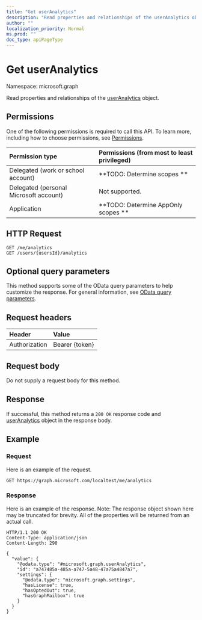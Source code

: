 ```yaml
---
title: "Get userAnalytics"
description: "Read properties and relationships of the userAnalytics object."
author: ""
localization_priority: Normal
ms.prod: ""
doc_type: apiPageType
---
```


# Get userAnalytics

Namespace: microsoft.graph

Read properties and relationships of the [userAnalytics](../resources/useranalytics.md) object.

## Permissions
One of the following permissions is required to call this API. To learn more, including how to choose permissions, see [Permissions](/concepts/permissions-reference.md).

|Permission type|Permissions (from most to least privileged)|
|:---|:---|
|Delegated (work or school account)|**TODO: Determine scopes **|
|Delegated (personal Microsoft account)|Not supported.|
|Application|**TODO: Determine AppOnly scopes **|

## HTTP Request
<!-- {
  "blockType": "ignored"
}
-->
``` http
GET /me/analytics
GET /users/{usersId}/analytics
```

## Optional query parameters
This method supports some of the OData query parameters to help customize the response. For general information, see [OData query parameters](/graph/query-parameters).

## Request headers
|Header|Value|
|:---|:---|
|Authorization|Bearer {token}|

## Request body
Do not supply a request body for this method.

## Response
If successful, this method returns a `200 OK` response code and [userAnalytics](../resources/useranalytics.md) object in the response body.

## Example

### Request
Here is an example of the request.
<!-- {
  "blockType": "request",
  "name": "get_useranalytics"
}
-->
``` http
GET https://graph.microsoft.com/localtest/me/analytics
```

### Response
Here is an example of the response. Note: The response object shown here may be truncated for brevity. All of the properties will be returned from an actual call.
<!-- {
  "blockType": "response",
  "truncated": true,
  "@odata.type": "microsoft.graph.userAnalytics"
}
-->
``` http
HTTP/1.1 200 OK
Content-Type: application/json
Content-Length: 290

{
  "value": {
    "@odata.type": "#microsoft.graph.userAnalytics",
    "id": "a747485a-485a-a747-5a48-47a75a4847a7",
    "settings": {
      "@odata.type": "microsoft.graph.settings",
      "hasLicense": true,
      "hasOptedOut": true,
      "hasGraphMailbox": true
    }
  }
}
```

